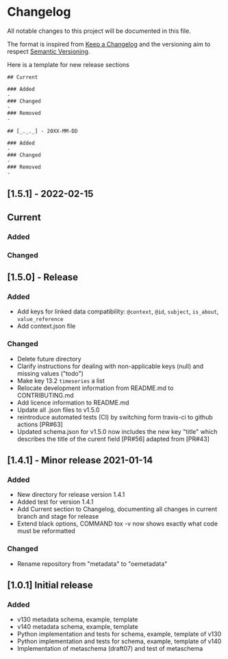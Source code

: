 # Changelog

All notable changes to this project will be documented in this file.

The format is inspired from [Keep a Changelog](http://keepachangelog.com/en/1.0.0/)
and the versioning aim to respect [Semantic Versioning](http://semver.org/spec/v2.0.0.html).

Here is a template for new release sections

```
## Current

### Added
-
### Changed
-
### Removed
-

## [_._._] - 20XX-MM-DD

### Added
-
### Changed
-
### Removed
-
```
## [1.5.1] - 2022-02-15

## Current

### Added

### Changed

## [1.5.0] - Release 

### Added
- Add keys for linked data compatibility: ``@context``, ``@id``, ``subject``, ``is_about``, ``value_reference``
- Add context.json file 

### Changed
- Delete future directory
- Clarify instructions for dealing with non-applicable keys (null) and missing values ("todo")
- Make key 13.2 ``timeseries`` a list
- Relocate development information from README.md to CONTRIBUTING.md 
- Add licence information to README.md
- Update all .json files to v1.5.0
- reintroduce automated tests (CI) by switching form travis-ci to github actions [PR#63]
- Updated schema.json for v1.5.0 now includes the new key "title" which describes the title of the curent field [PR#56] adapted from [PR#43]

## [1.4.1] - Minor release 2021-01-14

### Added
- New directory for release version 1.4.1
- Added test for version 1.4.1
- Add Current section to Changelog, documenting all changes in current branch and stage for release
- Extend black options, COMMAND tox -v now shows exactly what code must be reformatted

### Changed
- Rename repository from "metadata" to "oemetadata"

## [1.0.1] Initial release

### Added

- v130 metadata schema, example, template
- v140 metadata schema, example, template
- Python implementation and tests for schema, example, template of v130
- Python implementation and tests for schema, example, template of v140
- Implementation of metaschema (draft07) and test of metaschema

